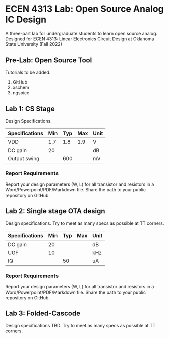 # ECEN 4313 Lab: Open Source Analog IC Design
A three-part lab for undergraduate students to learn open source analog. Designed for
ECEN 4313: Linear Electronics Circuit Design at Oklahoma State University (Fall 2022)

## Pre-Lab: Open Source Tool
Tutorials to be added.
1. GitHub
2. xschem
3. ngspice

## Lab 1: CS Stage

Design Specifications.

| Specifications | Min | Typ | Max | Unit |
| ---------| ------| -------|-------|-----|
| VDD  |  1.7   |  1.8   |  1.9   |  V   |
| DC gain | 20  |      |    |  dB |
| Output swing |    | 600   |    |  mV |

### Report Requirements
Report your design parameters (W, L) for all transistor and resistors in a Word/Powerpoint/PDF/Markdown file.
Share the path to your public repository on GitHub.

## Lab 2: Single stage OTA design

Design specifications. Try to meet as many specs as possible at TT corners.

| Specifications | Min | Typ | Max | Unit |
| ---------| ------| -------|-------|-----|
| DC gain | 20  |      |    |  dB |
| UGF    |  10   |     |     |  kHz   |
| IQ    |     |  50   |     |  uA |

### Report Requirements
Report your design parameters (W, L) for all transistor and resistors in a Word/Powerpoint/PDF/Markdown file.
Share the path to your public repository on GitHub.

## Lab 3: Folded-Cascode 

Design specifications TBD. Try to meet as many specs as possible at TT corners.
